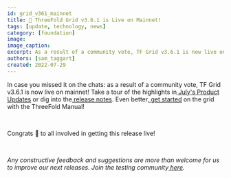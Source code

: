 ```yaml
---
id: grid_v361_mainnet
title: 📣 ThreeFold Grid v3.6.1 is Live on Mainnet!
tags: [update, technology, news]
category: [foundation]
image: 
image_caption: 
excerpt: As a result of a community vote, TF Grid v3.6.1 is now live on mainnet!
authors: [sam_taggart]
created: 2022-07-29
---
```


In case you missed it on the chats: as a result of a community vote, TF Grid v3.6.1 is now live on mainnet! Take a tour of the highlights in[ July's Product Updates](https://forum.threefold.io/t/threefold-product-updates-july-2022-tfgrid-v3-6-1-highlights-more/3206) or dig into the[ release notes](https://github.com/threefoldtech/home/blob/master/wiki/products/v3/tfgrid_3.6.1.md). Even better,[ get started](https://library.threefold.me/info/manual/#/) on the grid with the ThreeFold Manual!

<br/>

Congrats 🎉 to all involved in getting this release live!

<br/>

_Any constructive feedback and suggestions are more than welcome for us to improve our next releases. Join the testing community[ here](https://t.me/threefoldtesting)._
